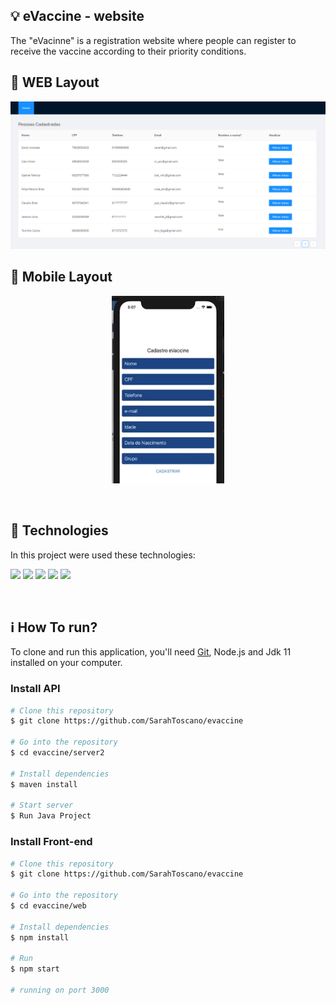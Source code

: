 ## :bulb: eVaccine - website

The "eVacinne" is a registration website where people can register to receive the vaccine according to their priority conditions.

## 🎨 WEB Layout 

<p align="center">
  <img alt="Landing page" src="./layout/landing.png" width="600">  <br/>
</p>

## 🎨 Mobile Layout 

<p align="center">
  <img alt="Landing page" src="./layout/mobile.png" width="180" height="300">  <br/>
</p>

<br>

## 🚀 Technologies

In this project were used these technologies:

<code><img height="25" src="https://img.shields.io/badge/Java-ED8B00?style=for-the-badge&logo=java&logoColor=white"></code>
<code><img height="25" src="https://img.shields.io/badge/React-20232A?style=for-the-badge&logo=react&logoColor=61DAFB"></code> 
<code><img height="25" src="https://img.shields.io/badge/JavaScript-F7DF1E?style=for-the-badge&logo=javascript&logoColor=black"></code> 
<code><img height="25" src="https://img.shields.io/badge/HTML5-E34F26?style=for-the-badge&logo=html5&logoColor=white"></code> 
<code><img height="25" src="https://img.shields.io/badge/CSS-239120?&style=for-the-badge&logo=css3&logoColor=white"></code> 


<br/> 


## :information_source: How To run?

To clone and run this application, you'll need [Git](https://git-scm.com), Node.js and Jdk 11 installed on your computer.



### Install API 

```bash
# Clone this repository
$ git clone https://github.com/SarahToscano/evaccine

# Go into the repository
$ cd evaccine/server2

# Install dependencies
$ maven install

# Start server
$ Run Java Project

```

### Install Front-end

```bash
# Clone this repository
$ git clone https://github.com/SarahToscano/evaccine

# Go into the repository
$ cd evaccine/web

# Install dependencies
$ npm install

# Run
$ npm start

# running on port 3000
```

